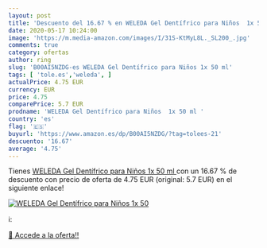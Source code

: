 ```yaml
---
layout: post
title: 'Descuento del 16.67 % en WELEDA Gel Dentífrico para Niños  1x 50 '
date: 2020-05-17 10:24:00
image: 'https://m.media-amazon.com/images/I/31S-KtMyL8L._SL200_.jpg'
comments: true
category: ofertas
author: ring
slug: 'B00AI5NZDG-es WELEDA Gel Dentífrico para Niños 1x 50 ml'
tags: [ 'tole.es','weleda', ]
actualPrice: 4.75 EUR
currency: EUR
price: 4.75
comparePrice: 5.7 EUR
prodname: 'WELEDA Gel Dentífrico para Niños  1x 50 ml '
country: 'es'
flag: '🇪🇸'
buyurl: 'https://www.amazon.es/dp/B00AI5NZDG/?tag=tolees-21'
descuento: '16.67'
average: '4.75'
---
```


Tienes [WELEDA Gel Dentífrico para Niños  1x 50 ml ](https://www.amazon.es/dp/B00AI5NZDG/?tag=tolees-21) con un 16.67 % de descuento con precio de oferta de 4.75 EUR (original: 5.7 EUR) en el siguiente enlace!

[![WELEDA Gel Dentífrico para Niños  1x 50 ](https://m.media-amazon.com/images/I/31S-KtMyL8L._SL200_.jpg)](https://www.amazon.es/dp/B00AI5NZDG/?tag=tolees-21)

ℹ️:


[🛒 Accede a la oferta!!](https://www.amazon.es/dp/B00AI5NZDG/?tag=tolees-21)
